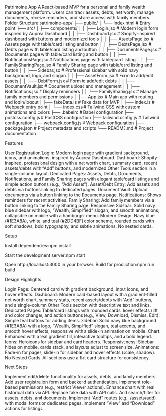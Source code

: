 Patrimoine App
A React-based MVP for a personal and family wealth management platform. Users can track assets, debts, net worth, manage documents, receive reminders, and share access with family members.
Folder Structure
patrimoine-app/
├── public/
│   └── index.html           # Entry point
├── src/
│   ├── components/
│   │   ├── Login.jsx        # Modern login form inspired by Auprea Dashboard
│   │   ├── Dashboard.jsx    # Shopify-inspired dashboard with buttons and modernized tools
│   │   ├── AssetsPage.jsx   # Assets page with table/card listing and button
│   │   ├── DebtsPage.jsx    # Debts page with table/card listing and button
│   │   ├── DocumentsPage.jsx # Documents page with table/card listing and button
│   │   ├── NotificationsPage.jsx # Notifications page with table/card listing
│   │   ├── FamilySharingPage.jsx # Family Sharing page with table/card listing and button
│   │   ├── Sidebar.jsx      # Professional sidebar with solid navy background, logo, and slogan
│   │   ├── AssetForm.jsx    # Form to add/edit assets
│   │   ├── DebtForm.jsx     # Form to add/edit debts
│   │   ├── DocumentVault.jsx # Document upload and management
│   │   ├── Notifications.jsx # Display reminders
│   │   └── FamilySharing.jsx # Manage family members and permissions
│   ├── App.jsx              # Main app with routing and login/logout
│   ├── fakeData.js          # Fake data for MVP
│   ├── index.js             # Webpack entry point
│   └── index.css            # Tailwind CSS with custom animations and colors
├── .babelrc                 # Babel configuration
├── postcss.config.js        # PostCSS configuration
├── tailwind.config.js       # Tailwind configuration
├── webpack.config.js        # Webpack configuration
├── package.json             # Project metadata and scripts
└── README.md                # Project documentation

Features

User Registration/Login: Modern login page with gradient background, icons, and animations, inspired by Auprea Dashboard.
Dashboard: Shopify-inspired, professional design with a net worth chart, summary card, recent assets/debts with “Add” buttons, and modernized Other Tools section in a single-column layout.
Dedicated Pages: Assets, Debts, Documents, Notifications, and Family Sharing pages with elegant table/card listings and simple action buttons (e.g., “Add Asset”).
Asset/Debt Entry: Add assets and debts via buttons linking to dedicated pages.
Document Vault: Upload documents via a button linking to the Documents page.
Notifications: Shows reminders for recent activities.
Family Sharing: Add family members via a button linking to the Family Sharing page.
Responsive Sidebar: Solid navy blue sidebar with logo, “Wealth, Simplified” slogan, and smooth animations; collapsible on mobile with a hamburger menu.
Modern Design: Navy blue (#1E3A8A), white, and teal (#2DD4BF) color scheme, rounded cards with soft shadows, bold typography, and subtle animations. No nested cards.

Setup

Install dependencies:npm install


Start the development server:npm start


Open http://localhost:3000 in your browser.
Build for production:npm run build



Design Highlights

Login Page: Centered card with gradient background, input icons, and hover effects.
Dashboard: Modern card-based layout with a gradient-filled net worth chart, summary stats, recent assets/debts with “Add” buttons, and a single-column Other Tools section with descriptive text and links.
Dedicated Pages: Table/card listings with rounded cards, hover effects (lift and color change), and action buttons (e.g., View, Download, Dismiss, Edit). Simple teal buttons for adding items.
Sidebar: Solid navy blue background (#1E3A8A) with a logo, “Wealth, Simplified” slogan, teal accents, and smooth hover effects; responsive with a slide-in animation on mobile.
Chart: Enhanced with a teal gradient fill, interactive tooltips, and a bold legend.
Icons: Heroicons for sidebar and card headers.
Responsiveness: Sidebar hides on mobile, cards stack, and layouts adjust to screen size.
Animations: Fade-in for pages, slide-in for sidebar, and hover effects (scale, shadow).
No Nested Cards: All sections use a flat card structure for consistency.

Next Steps

Implement edit/delete functionality for assets, debts, and family members.
Add user registration form and backend authentication.
Implement role-based permissions (e.g., restrict Viewer actions).
Enhance chart with real historical data via API.
Replace fake data with API calls.
Add search/filter for assets, debts, and documents.
Implement “Add” routes (e.g., /assets/add) with modal forms or dedicated pages.
Implement “View” and “Download” actions for listings.

